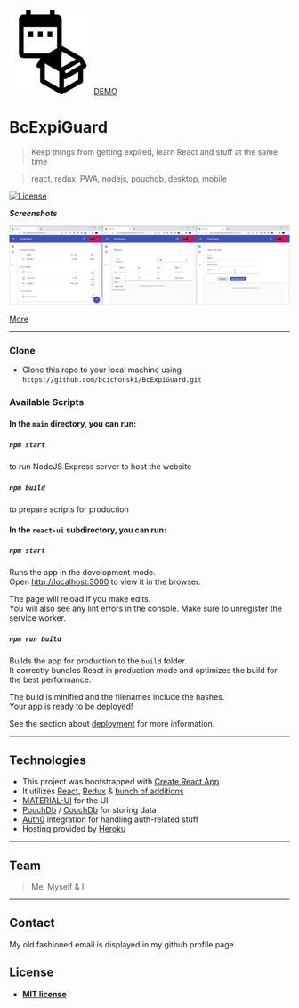<a href="https://bcexpiguard.herokuapp.com"><img src="react-ui/public/images/icons/icon-152x152.png?raw=true" title="BcExpiGuard" alt="BcExpiGuard" style='font-size: large'>DEMO</a>

# BcExpiGuard

> Keep things from getting expired, learn React and stuff at the same time

> react, redux, PWA, nodejs, pouchdb, desktop, mobile

[![License](http://img.shields.io/:license-mit-blue.svg?style=flat-square)](http://badges.mit-license.org)

***Screenshots***

[![Main page](doc/screenshots/screens.png)](doc/screenshots)

[More](doc/screenshots/)

---

### Clone

- Clone this repo to your local machine using `https://github.com/bcichonski/BcExpiGuard.git`

### Available Scripts

#### In the `main` directory, you can run:

##### `npm start`
to run NodeJS Express server to host the website


##### `npm build`
to prepare scripts for production

#### In the `react-ui` subdirectory, you can run:

##### `npm start`

Runs the app in the development mode.<br />
Open [http://localhost:3000](http://localhost:3000) to view it in the browser.

The page will reload if you make edits.<br />
You will also see any lint errors in the console.
Make sure to unregister the service worker.

##### `npm run build`

Builds the app for production to the `build` folder.<br />
It correctly bundles React in production mode and optimizes the build for the best performance.

The build is minified and the filenames include the hashes.<br />
Your app is ready to be deployed!

See the section about [deployment](https://facebook.github.io/create-react-app/docs/deployment) for more information.

---

## Technologies

* This project was bootstrapped with [Create React App](https://github.com/facebook/create-react-app)
* It utilizes [React](https://reactjs.org/), [Redux](https://redux.js.org) & [bunch of additions](/react-ui/package.json)
* [MATERIAL-UI](https://material-ui.com) for the UI
* [PouchDb](https://pouchdb.com) / [CouchDb](https://couchdb.apache.org/) for storing data
* [Auth0](https://auth0.com) integration for handling auth-related stuff
* Hosting provided by [Heroku](https://www.heroku.com/)

---

## Team

> Me, Myself & I 

---

## Contact

My old fashioned email is displayed in my github profile page.


## License

- **[MIT license](http://opensource.org/licenses/mit-license.php)**